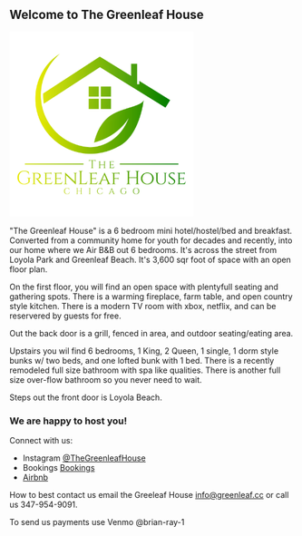
## Welcome to The Greenleaf House

<img src="/img/logo_final.jpg" width="325"/>


"The Greenleaf House" is a 6 bedroom mini hotel/hostel/bed and breakfast. Converted from a community home for youth for decades and recently, into our home where we Air B&B out 6 bedrooms. It's across the street from Loyola Park and Greenleaf Beach. It's 3,600 sqr foot of space with an open floor plan. 

On the first floor, you will find an open space with plentyfull seating and gathering spots. There is a warming fireplace, farm table, and open country style kitchen. There is a modern TV room with xbox, netflix, and can be reservered by guests for free.

Out the back door is a grill, fenced in area, and outdoor seating/eating area.

Upstairs you wil find 6 bedrooms, 1 King, 2 Queen, 1 single, 1 dorm style bunks w/ two beds, and one lofted bunk with 1 bed. There is a recently remodeled full size bathroom with spa like qualities. There is another full size over-flow bathroom so you never need to wait. 

Steps out the front door is Loyola Beach. 

### We are happy to host you!

Connect with us:

* Instagram [@TheGreenleafHouse](https://www.instagram.com/thegreenleafhouse/) 
* Bookings [Bookings](https://www.booking.com/hotel/us/the-greenleaf-house.html?lang=xu)
* [Airbnb](https://www.airbnb.com/users/5468317/listings)

How to best contact us email the Greeleaf House <info@greenleaf.cc> or call us 347-954-9091.

To send us payments use Venmo @brian-ray-1 






